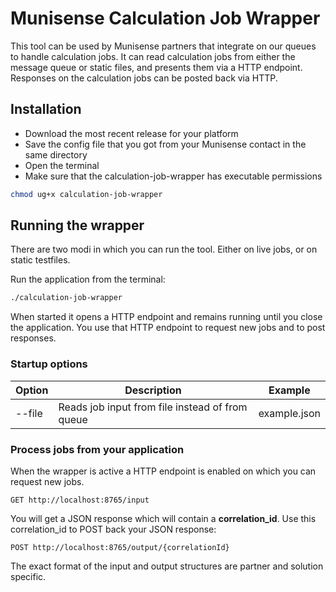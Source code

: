 # Munisense Calculation Job Wrapper

This tool can be used by Munisense partners that integrate on our queues to handle calculation jobs.
It can read calculation jobs from either the message queue or static files, and presents them via a HTTP endpoint.
Responses on the calculation jobs can be posted back via HTTP.

## Installation

- Download the most recent release for your platform
- Save the config file that you got from your Munisense contact in the same directory
- Open the terminal
- Make sure that the calculation-job-wrapper has executable permissions
```sh
chmod ug+x calculation-job-wrapper
```

## Running the wrapper
There are two modi in which you can run the tool. Either on live jobs, or on static testfiles. 

Run the application from the terminal:
```sh
./calculation-job-wrapper
```

When started it opens a HTTP endpoint and remains running until you close the application. You use that HTTP endpoint to request new jobs and to post responses.

### Startup options

| Option | Description | Example |
| ------ | ------ | ------ |
| --file | Reads job input from file instead of from queue | example.json |

### Process jobs from your application
When the wrapper is active a HTTP endpoint is enabled on which you can request new jobs.
```HTTP
GET http://localhost:8765/input
```

You will get a JSON response which will contain a **correlation_id**. Use this correlation_id to POST back your JSON response:
```HTTP
POST http://localhost:8765/output/{correlationId}
```
The exact format of the input and output structures are partner and solution specific.